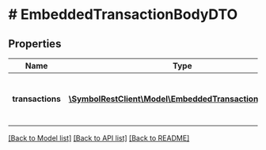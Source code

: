 # # EmbeddedTransactionBodyDTO

## Properties

Name | Type | Description | Notes
------------ | ------------- | ------------- | -------------
**transactions** | [**\SymbolRestClient\Model\EmbeddedTransactionInfoDTO[]**](EmbeddedTransactionInfoDTO.md) | Array of transactions initiated by different accounts. |

[[Back to Model list]](../../README.md#models) [[Back to API list]](../../README.md#endpoints) [[Back to README]](../../README.md)

